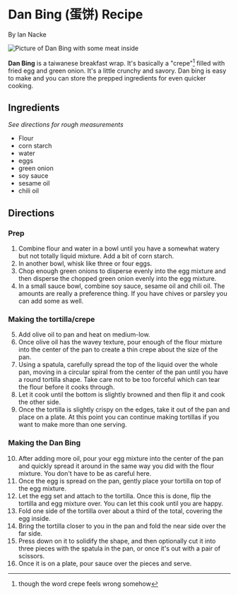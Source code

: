 # Dan Bing (蛋饼) Recipe
By Ian Nacke

![Picture of Dan Bing with some meat inside](https://3.bp.blogspot.com/-j19But4DpsM/XMUWRTsuRvI/AAAAAAAAiUU/sL39oFOzt4sTj5cEgAnClM5ECtE8MqF9QCEwYBhgL/s1600/Dan%2Bbing_comp.jpg)

**Dan Bing** is a taiwanese breakfast wrap. It's basically a "crepe"[^1] filled with fried egg and green onion. It's a little crunchy and savory. Dan bing is easy to make and you can store the prepped ingredients for even quicker cooking.

[^1]: though the word crepe feels wrong somehow

## Ingredients
*See directions for rough measurements*
- Flour
- corn starch
- water
- eggs
- green onion
- soy sauce
- sesame oil
- chili oil

## Directions
### Prep
1. Combine flour and water in a bowl until you have a somewhat watery but not totally liquid mixture. Add a bit of corn starch.
2. In another bowl, whisk like three or four eggs.
3. Chop enough green onions to disperse evenly into the egg mixture and then disperse the chopped green onion evenly into the egg mixture.
4. In a small sauce bowl, combine soy sauce, sesame oil and chili oil. The amounts are really a preference thing. If you have chives or parsley you can add some as well.
### Making the tortilla/crepe
5. Add olive oil to pan and heat on medium-low.
6. Once olive oil has the wavey texture, pour enough of the flour mixture into the center of the pan to create a thin crepe about the size of the pan.
7. Using a spatula, carefully spread the top of the liquid over the whole pan, moving in a circular spiral from the center of the pan until you have a round tortilla shape. Take care not to be too forceful which can tear the flour before it cooks through.
8. Let it cook until the bottom is slightly browned and then flip it and cook the other side.
9. Once the tortilla is slightly crispy on the edges, take it out of the pan and place on a plate. At this point you can continue making tortillas if you want to make more than one serving.
### Making the Dan Bing
10. After adding more oil, pour your egg mixture into the center of the pan and quickly spread it around in the same way you did with the flour mixture. You don't have to be as careful here.
11. Once the egg is spread on the pan, gently place your tortilla on top of the egg mixture.
12. Let the egg set and attach to the tortilla. Once this is done, flip the tortilla and egg mixture over. You can let this cook until you are happy.
13. Fold one side of the tortilla over about a third of the total, covering the egg inside.
14. Bring the tortilla closer to you in the pan and fold the near side over the far side.
15. Press down on it to solidify the shape, and then optionally cut it into three pieces with the spatula in the pan, or once it's out with a pair of scissors.
16. Once it is on a plate, pour sauce over the pieces and serve.